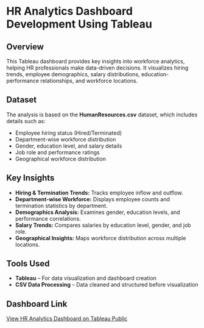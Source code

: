 # HR Analytics Dashboard Development Using Tableau

## Overview
This Tableau dashboard provides key insights into workforce analytics, helping HR professionals make data-driven decisions. It visualizes hiring trends, employee demographics, salary distributions, education-performance relationships, and workforce locations.

## Dataset
The analysis is based on the **HumanResources.csv** dataset, which includes details such as:
- Employee hiring status (Hired/Terminated)
- Department-wise workforce distribution
- Gender, education level, and salary details
- Job role and performance ratings
- Geographical workforce distribution

## Key Insights
- **Hiring & Termination Trends:** Tracks employee inflow and outflow.
- **Department-wise Workforce:** Displays employee counts and termination statistics by department.
- **Demographics Analysis:** Examines gender, education levels, and performance correlations.
- **Salary Trends:** Compares salaries by education level, gender, and job role.
- **Geographical Insights:** Maps workforce distribution across multiple locations.

## Tools Used
- **Tableau** – For data visualization and dashboard creation
- **CSV Data Processing** – Data cleaned and structured before visualization

## Dashboard Link
[View HR Analytics Dashboard on Tableau Public](https://public.tableau.com/app/profile/sreehith.yachamaneni/viz/HRDashboard_17239945881420/HRSummary)
